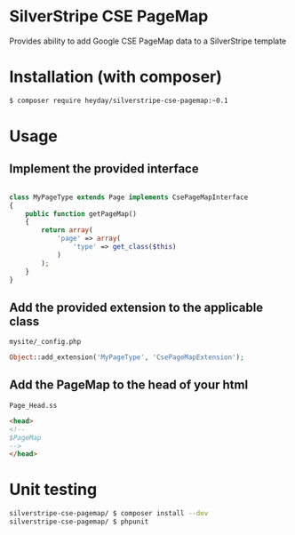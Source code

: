 # SilverStripe CSE PageMap

Provides ability to add Google CSE PageMap data to a SilverStripe template

# Installation (with composer)

```bash
$ composer require heyday/silverstripe-cse-pagemap:~0.1
```

# Usage

## Implement the provided interface

```php

class MyPageType extends Page implements CsePageMapInterface
{
    public function getPageMap()
    {
        return array(
            'page' => array(
                'type' => get_class($this)
            )
        );
    }
}
```

## Add the provided extension to the applicable class

`mysite/_config.php`

```php
Object::add_extension('MyPageType', 'CsePageMapExtension');
```

## Add the PageMap to the head of your html

`Page_Head.ss`

```html
<head>
<!--
$PageMap
-->
</head>
```

# Unit testing

```bash
silverstripe-cse-pagemap/ $ composer install --dev
silverstripe-cse-pagemap/ $ phpunit
```
